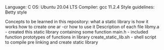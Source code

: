 Language: C OS: Ubuntu 20.04 LTS Compiler: gcc 11.2.4 Style guidelines: Betty style

Concepts to be learned in this repository:
what a static library is
how it works
how to create one ar -cr
how to use it
Description of each file
libmy.a - created this static library containing some function
main.h - included function prototypes of functions in library
create_static_lib.sh - shell script to compile pre linking and create static library